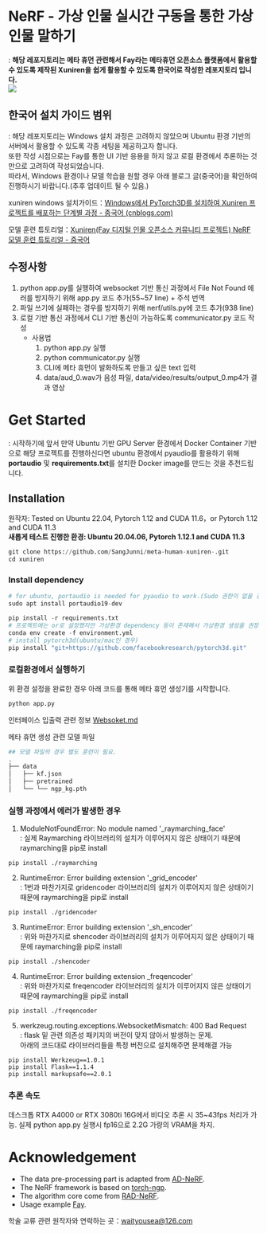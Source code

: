 # NeRF - 가상 인물 실시간 구동을 통한 가상 인물 말하기
: **해당 레포지토리는 메타 휴먼 관련해서 Fay라는 메타휴먼 오픈소스 플랫폼에서 활용할 수 있도록 제작된 Xuniren을 쉽게 활용할 수 있도록 한국어로 작성한 레포지토리 입니다.**  
![](/img/example.gif)

## 한국어 설치 가이드 범위
: 해당 레포지토리는 Windows 설치 과정은 고려하지 않았으며 Ubuntu 환경 기반의 서버에서 활용할 수 있도록 각종 세팅을 제공하고자 합니다.   
또한 작성 시점으로는 Fay를 통한 UI 기반 응용을 하지 않고 로컬 환경에서 추론하는 것만으로 고려하여 작성되었습니다.   
따라서, Windows 환경이나 모델 학습을 원할 경우 아래 블로그 글(중국어)을 확인하여 진행하시기 바랍니다.(추후 업데이트 될 수 있음.)

xuniren windows 설치가이드：[Windows에서 PyTorch3D를 설치하여 Xuniren 프로젝트를 배포하는 단계별 과정 - 중국어 (cnblogs.com)](https://www.cnblogs.com/dm521/p/17469967.html)

모델 훈련 튜토리얼：[Xuniren(Fay 디지털 인물 오픈소스 커뮤니티 프로젝트) NeRF 모델 훈련 튜토리얼 - 중국어](https://blog.csdn.net/aa84758481/article/details/131135823)

## 수정사항
1. python app.py를 실행하여 websocket 기반 통신 과정에서 File Not Found 에러를 방지하기 위해 app.py 코드 추가(55~57 line) + 주석 번역
2. 파일 쓰기에 실패하는 경우를 방지하기 위해 nerf/utils.py에 코드 추가(938 line)
3. 로컬 기반 통신 과정에서 CLI 기반 통신이 가능하도록 communicator.py 코드 작성  
    - 사용법  
        1) python app.py 실행
        2) python communicator.py 실행
        3) CLI에 메타 휴먼이 발화하도록 만들고 싶은 text 입력
        4) data/aud_0.wav가 음성 파일, data/video/results/output_0.mp4가 결과 영상

# Get Started
: 시작하기에 앞서 만약 Ubuntu 기반 GPU Server 환경에서 Docker Container 기반으로 해당 프로젝트를 진행하신다면 ubuntu 환경에서 pyaudio를 활용하기 위해 **portaudio** 및 **requirements.txt**를 설치한 Docker image를 만드는 것을 추천드립니다.

## Installation

원작자: Tested on Ubuntu 22.04, Pytorch 1.12 and CUDA 11.6，or  Pytorch 1.12 and CUDA 11.3  
**새롭게 테스트 진행한 환경: Ubuntu 20.04.06, Pytorch 1.12.1 and CUDA 11.3**

```python
git clone https://github.com/SangJunni/meta-human-xuniren-.git
cd xuniren
```

### Install dependency

```python
# for ubuntu, portaudio is needed for pyaudio to work.(Sudo 권한이 없을 경우 docker에 미리 설치하는 것을 권장합니다.)
sudo apt install portaudio19-dev

pip install -r requirements.txt
# 프로젝트에는 or로 설정했지만 가상환경 dependency 등이 존재해서 가상환경 생성을 권장합니다.
conda env create -f environment.yml 
# install pytorch3d(ubuntu/mac인 경우)
pip install "git+https://github.com/facebookresearch/pytorch3d.git"
```
### **로컬환경에서 실행하기**
위 환경 설정을 완료한 경우 아래 코드를 통해 메타 휴먼 생성기를 시작합니다.

```python
python app.py
```

인터페이스 입출력 관련 정보 [Websoket.md](https://github.com/waityousea/xuniren/blob/main/WebSocket.md)

메타 휴먼 생성 관련 모델 파일

```python
## 모델 파일의 경우 별도 훈련이 필요.
.
├── data
│   ├── kf.json			
│   ├── pretrained
│   └── └── ngp_kg.pth

```
### 실행 과정에서 에러가 발생한 경우
1. ModuleNotFoundError: No module named '_raymarching_face'  
: 실제 Raymarching 라이브러리의 설치가 이루어지지 않은 상태이기 때문에 raymarching을 pip로 install
```
pip install ./raymarching

```
2. RuntimeError: Error building extension '_grid_encoder'  
: 1번과 마찬가지로 gridencoder 라이브러리의 설치가 이루어지지 않은 상태이기 때문에 raymarching을 pip로 install
```
pip install ./gridencoder
```

3. RuntimeError: Error building extension '_sh_encoder'  
: 위와 마찬가지로 shencoder 라이브러리의 설치가 이루어지지 않은 상태이기 때문에 raymarching을 pip로 install
```
pip install ./shencoder
```

4. RuntimeError: Error building extension _freqencoder'  
: 위와 마찬가지로 freqencoder 라이브러리의 설치가 이루어지지 않은 상태이기 때문에 raymarching을 pip로 install
```
pip install ./freqencoder
```
5. werkzeug.routing.exceptions.WebsocketMismatch: 400 Bad Request  
: flask 밑 관련 의존성 패키지의 버전이 맞지 않아서 발생하는 문제.   
아래의 코드대로 라이브러리들을 특정 버전으로 설치해주면 문제해결 가능
```
pip install Werkzeug==1.0.1
pip install Flask==1.1.4
pip install markupsafe==2.0.1

```

### 추론 속도

데스크톱 RTX A4000 or RTX 3080ti 16G에서 비디오 추론 시 35~43fps 처리가 가능. 실제 python app.py 실행시 fp16으로 2.2G 가량의 VRAM을 차지.

# Acknowledgement

- The data pre-processing part is adapted from [AD-NeRF](https://github.com/YudongGuo/AD-NeRF).
- The NeRF framework is based on [torch-ngp](https://github.com/ashawkey/torch-ngp).
- The algorithm core come from  [RAD-NeRF](https://github.com/ashawkey/RAD-NeRF).
- Usage example [Fay](https://github.com/TheRamU/Fay).

학술 교류 관련 원작자와 연락하는 곳：waityousea@126.com
